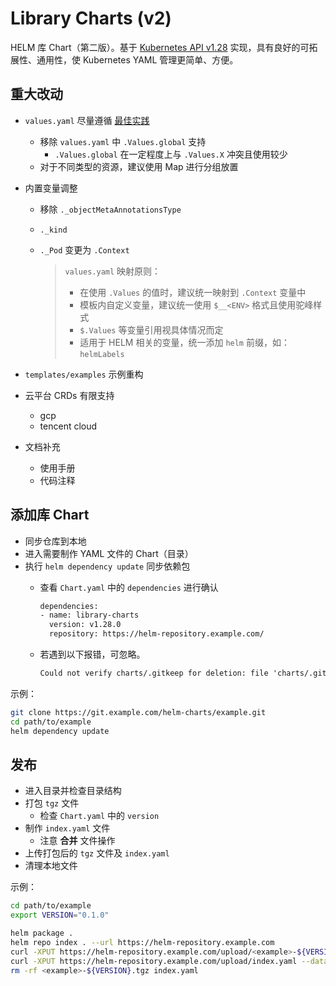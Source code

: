 # Library Charts (v2)

HELM 库 Chart（第二版）。基于 [Kubernetes API v1.28](https://kubernetes.io/docs/reference/generated/kubernetes-api/v1.28/) 实现，具有良好的可拓展性、通用性，使 Kubernetes YAML 管理更简单、方便。

## 重大改动

- `values.yaml` 尽量遵循 [最佳实践](https://helm.sh/zh/docs/chart_best_practices/values/)
  - 移除 `values.yaml` 中 `.Values.global` 支持
    - `.Values.global` 在一定程度上与 `.Values.X` 冲突且使用较少
  - 对于不同类型的资源，建议使用 Map 进行分组放置
- 内置变量调整
  - 移除 `._objectMetaAnnotationsType`
  - `._kind`
  - `._Pod` 变更为 `.Context`

    > `values.yaml` 映射原则：
    > - 在使用 `.Values` 的值时，建议统一映射到 `.Context` 变量中
    > - 模板内自定义变量，建议统一使用 `$__<ENV>` 格式且使用驼峰样式
    > - `$.Values` 等变量引用视具体情况而定
    > - 适用于 HELM 相关的变量，统一添加 `helm` 前缀，如：`helmLabels`

- `templates/examples` 示例重构
- 云平台 CRDs 有限支持
  - gcp
  - tencent cloud
- 文档补充
  - 使用手册
  - 代码注释

## 添加库 Chart

- 同步仓库到本地
- 进入需要制作 YAML 文件的 Chart（目录）
- 执行 `helm dependency update` 同步依赖包
  - 查看 `Chart.yaml` 中的 `dependencies` 进行确认

    ```bash
    dependencies:
    - name: library-charts
      version: v1.28.0
      repository: https://helm-repository.example.com/
    ```

  - 若遇到以下报错，可忽略。

    ```txt
    Could not verify charts/.gitkeep for deletion: file 'charts/.gitkeep' does not appear to be a gzipped archive; got 'application/octet-stream' (Skipping)
    ```

示例：

```bash
git clone https://git.example.com/helm-charts/example.git
cd path/to/example
helm dependency update
```

## 发布

- 进入目录并检查目录结构
- 打包 `tgz` 文件
  - 检查 `Chart.yaml` 中的 `version`
- 制作 `index.yaml` 文件
  - 注意 **合并** 文件操作
- 上传打包后的 `tgz` 文件及 `index.yaml`
- 清理本地文件

示例：

```bash
cd path/to/example
export VERSION="0.1.0"

helm package .
helm repo index . --url https://helm-repository.example.com
curl -XPUT https://helm-repository.example.com/upload/<example>-${VERSION}.tgz --data-binary @<example>-${VERSION}.tgz
curl -XPUT https://helm-repository.example.com/upload/index.yaml --data-binary @index.yaml
rm -rf <example>-${VERSION}.tgz index.yaml
```
